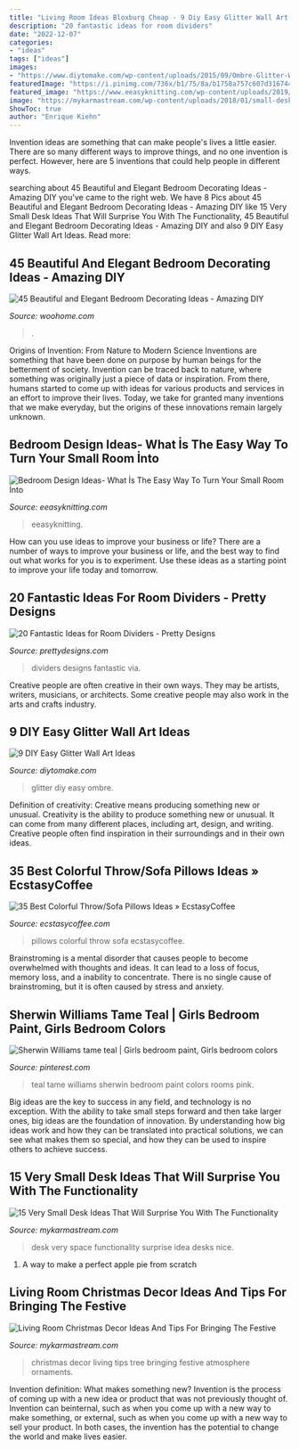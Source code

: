 ```yaml
---
title: "Living Room Ideas Bloxburg Cheap - 9 Diy Easy Glitter Wall Art Ideas"
description: "20 fantastic ideas for room dividers"
date: "2022-12-07"
categories:
- "ideas"
tags: ["ideas"]
images:
- "https://www.diytomake.com/wp-content/uploads/2015/09/Ombre-Glitter-Wall-Art.jpg"
featuredImage: "https://i.pinimg.com/736x/b1/75/8a/b1758a757c607d3167449e6abb707895.jpg"
featured_image: "https://www.eeasyknitting.com/wp-content/uploads/2019/03/calvado_com_51620637_554511708375833_8190846661834271138_n.jpg"
image: "https://mykarmastream.com/wp-content/uploads/2018/01/small-desk-ideas-12.jpg"
ShowToc: true
author: "Enrique Kiehn"
---
```



Invention ideas are something that can make people's lives a little easier. There are so many different ways to improve things, and no one invention is perfect. However, here are 5 inventions that could help people in different ways.

	

		
searching about 45 Beautiful and Elegant Bedroom Decorating Ideas - Amazing DIY you've came to the right web. We have 8 Pics about 45 Beautiful and Elegant Bedroom Decorating Ideas - Amazing DIY like 15 Very Small Desk Ideas That Will Surprise You With The Functionality, 45 Beautiful and Elegant Bedroom Decorating Ideas - Amazing DIY and also 9 DIY Easy Glitter Wall Art Ideas. Read more:
		
    
## 45 Beautiful And Elegant Bedroom Decorating Ideas - Amazing DIY

<img loading=lazy src="https://www.woohome.com/wp-content/uploads/2013/12/Ideas-of-how-to-design-bedroom-12.jpg" onerror="this.onerror=null;this.src='https://tse2.mm.bing.net/th?id=OIP.idP1wIdohssC1m_RXXMkhQHaLH&amp;pid=15.1';" alt="45 Beautiful and Elegant Bedroom Decorating Ideas - Amazing DIY">

_Source: woohome.com_

>. 

	

Origins of Invention: From Nature to Modern Science
Inventions are something that have been done on purpose by human beings for the betterment of society. Invention can be traced back to nature, where something was originally just a piece of data or inspiration. From there, humans started to come up with ideas for various products and services in an effort to improve their lives. Today, we take for granted many inventions that we make everyday, but the origins of these innovations remain largely unknown.

    
## Bedroom Design Ideas- What İs The Easy Way To Turn Your Small Room İnto

<img loading=lazy src="https://www.eeasyknitting.com/wp-content/uploads/2019/03/calvado_com_51620637_554511708375833_8190846661834271138_n.jpg" onerror="this.onerror=null;this.src='https://tse2.mm.bing.net/th?id=OIP.A_F0mpIZWeA76ap_BsOA7AHaLJ&amp;pid=15.1';" alt="Bedroom Design Ideas- What İs The Easy Way To Turn Your Small Room İnto">

_Source: eeasyknitting.com_

>eeasyknitting. 

	

How can you use ideas to improve your business or life?
There are a number of ways to improve your business or life, and the best way to find out what works for you is to experiment. Use these ideas as a starting point to improve your life today and tomorrow.

    
## 20 Fantastic Ideas For Room Dividers - Pretty Designs

<img loading=lazy src="http://www.prettydesigns.com/wp-content/uploads/2015/10/Home-Dividers.jpg" onerror="this.onerror=null;this.src='https://tse3.mm.bing.net/th?id=OIP.93_JteOG07ItVQcB7BCi1wHaJ4&amp;pid=15.1';" alt="20 Fantastic Ideas for Room Dividers - Pretty Designs">

_Source: prettydesigns.com_

>dividers designs fantastic via. 

	

Creative people are often creative in their own ways. They may be artists, writers, musicians, or architects. Some creative people may also work in the arts and crafts industry.

    
## 9 DIY Easy Glitter Wall Art Ideas

<img loading=lazy src="https://www.diytomake.com/wp-content/uploads/2015/09/Ombre-Glitter-Wall-Art.jpg" onerror="this.onerror=null;this.src='https://tse4.mm.bing.net/th?id=OIP.WpCV-ipjPbJlqN5_FS0X9gHaJ6&amp;pid=15.1';" alt="9 DIY Easy Glitter Wall Art Ideas">

_Source: diytomake.com_

>glitter diy easy ombre. 

	

Definition of creativity: Creative means producing something new or unusual.
Creativity is the ability to produce something new or unusual. It can come from many different places, including art, design, and writing. Creative people often find inspiration in their surroundings and in their own ideas.

    
## 35 Best Colorful Throw/Sofa Pillows Ideas » EcstasyCoffee

<img loading=lazy src="https://i0.wp.com/www.ecstasycoffee.com/wp-content/uploads/2016/10/Colorful-Throw-Pillows-40.jpg" onerror="this.onerror=null;this.src='https://tse1.mm.bing.net/th?id=OIP.njlpDR-L0UDbKEkRACwKvgHaLL&amp;pid=15.1';" alt="35 Best Colorful Throw/Sofa Pillows Ideas » EcstasyCoffee">

_Source: ecstasycoffee.com_

>pillows colorful throw sofa ecstasycoffee. 

	

Brainstroming is a mental disorder that causes people to become overwhelmed with thoughts and ideas. It can lead to a loss of focus, memory loss, and a inability to concentrate. There is no single cause of brainstroming, but it is often caused by stress and anxiety.

    
## Sherwin Williams Tame Teal | Girls Bedroom Paint, Girls Bedroom Colors

<img loading=lazy src="https://i.pinimg.com/736x/b1/75/8a/b1758a757c607d3167449e6abb707895.jpg" onerror="this.onerror=null;this.src='https://tse1.mm.bing.net/th?id=OIP.BikKvQw4QnnM3yje_uXOGwHaNK&amp;pid=15.1';" alt="Sherwin Williams tame teal | Girls bedroom paint, Girls bedroom colors">

_Source: pinterest.com_

>teal tame williams sherwin bedroom paint colors rooms pink. 

	

Big ideas are the key to success in any field, and technology is no exception. With the ability to take small steps forward and then take larger ones, big ideas are the foundation of innovation. By understanding how big ideas work and how they can be translated into practical solutions, we can see what makes them so special, and how they can be used to inspire others to achieve success.

    
## 15 Very Small Desk Ideas That Will Surprise You With The Functionality

<img loading=lazy src="https://mykarmastream.com/wp-content/uploads/2018/01/small-desk-ideas-12.jpg" onerror="this.onerror=null;this.src='https://tse1.mm.bing.net/th?id=OIP.ElxvzQNtoCTkxDXKHcPFjgHaLG&amp;pid=15.1';" alt="15 Very Small Desk Ideas That Will Surprise You With The Functionality">

_Source: mykarmastream.com_

>desk very space functionality surprise idea desks nice. 

	

1. A way to make a perfect apple pie from scratch 

    
## Living Room Christmas Decor Ideas And Tips For Bringing The Festive

<img loading=lazy src="https://mykarmastream.com/wp-content/uploads/2017/11/Christmas-living-room-decor-3-.jpg" onerror="this.onerror=null;this.src='https://tse1.mm.bing.net/th?id=OIP.37UEP8CW5pCmFYX9SRGuUwHaLH&amp;pid=15.1';" alt="Living Room Christmas Decor Ideas And Tips For Bringing The Festive">

_Source: mykarmastream.com_

>christmas decor living tips tree bringing festive atmosphere ornaments. 

	

Invention definition: What makes something new?
Invention is the process of coming up with a new idea or product that was not previously thought of. Invention can beinternal, such as when you come up with a new way to make something, or external, such as when you come up with a new way to sell your product. In both cases, the invention has the potential to change the world and make lives easier.

